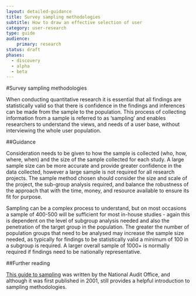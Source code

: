 ```yaml
---
layout: detailed-guidance
title: Survey sampling methodologies
subtitle: How to draw an effective selection of user
category: user-research
type: guide
audience: 
    primary: research 
status: draft
phases:
  - discovery
  - alpha
  - beta
---
```

    
#Survey sampling methodologies

When conducting quantitative research it is essential that all findings are statistically valid so that there is confidence in the findings and inferences can be made from the sample to the population. This process of collecting information from a sample is referred to as ‘sampling’ and enables researchers to understand the views, and needs of a user base, without interviewing the whole user population.

##Guidance

Consideration needs to be given to how the sample is collected (who, how, where, when) and the size of the sample collected for each study. A large sample size can be more accurate and provide greater confidence in the data collected, however a large sample is not required for all research projects. The sample method chosen should consider the size and scale of the project, the sub-group analysis required, and balance the robustness of the approach that with the time, money, and resource available to ensure its fit for purpose.

Sampling can be a complex process to understand, but on most occasions a sample of 400-500 will be sufficient for most in-house studies - again this is dependent on the level of subgroup analysis needed and also the penetration of the target group in the population. The greater the number of population groups that need to be analysed may increase the sample size needed, as typically for findings to be statistically valid a minimum of 100 in a subgroup is required. A larger overall sample of 1000+ is normally required if findings need to be nationally representative. 

##Further reading

[This guide to sampling](http://www.nao.org.uk//idoc.ashx?docId=60e06674-ecfa-4aa2-9fc5-ea61a3d64728&version=-1) was written by the National Audit Office, and although it was first published in 2001, still provides a helpful introduction to sampling methodologies.